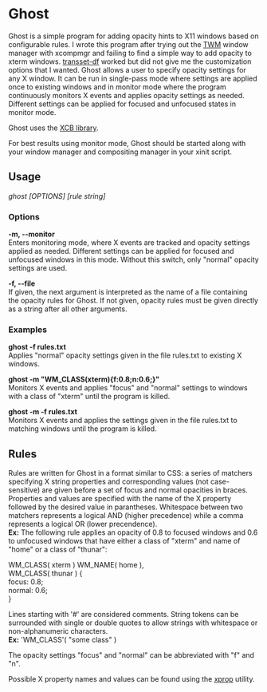 Ghost
=====

Ghost is a simple program for adding opacity hints to 
X11 windows based on configurable rules. I
wrote this program after trying out the [TWM](http://xwinman.org/vtwm.php) window manager
with xcompmgr and failing to find a simple way to add
opacity to xterm windows. [transset-df](http://forchheimer.se/transset-df/)
worked but did not give me the customization options that I
wanted. Ghost allows a user to specify opacity settings for
any X window. It can be run in single-pass mode where settings are applied
once to existing windows and in monitor mode where the program
continuously monitors X events and applies opacity settings
as needed. Different settings can be applied for focused
and unfocused states in monitor mode.

Ghost uses the [XCB library](http://xcb.freedesktop.org/). 

For best results using monitor mode, Ghost should be started
along with your window manager and compositing manager in your xinit script.

Usage
-----

*ghost [OPTIONS] [rule string]*

### Options
**-m, --monitor**	
Enters monitoring mode, where X events are tracked and opacity settings
applied as needed. Different settings can be applied for focused and unfocused windows in this mode.
Without this switch, only "normal" opacity settings are used.

**-f, --file**		
If given, the next argument is interpreted as the name of a file
containing the opacity rules for Ghost. If not given, opacity rules must be given directly as a
string after all other arguments.	

### Examples
**ghost -f rules.txt**  
Applies "normal" opacity settings given in the file rules.txt
to existing X windows.
	
**ghost -m "WM_CLASS(xterm){f:0.8;n:0.6;}"**  
Monitors X events and applies "focus" and "normal" settings to windows
with a class of "xterm" until the program is killed.

**ghost -m -f rules.txt**  
Monitors X events and applies the settings given in the file
rules.txt to matching windows until the program is killed.

Rules
-----

Rules are written for Ghost in a format similar to CSS:
a series of matchers specifying
X string properties and corresponding values (not case-sensitive)
are given before a set of focus and normal opacities in
braces. Properties and values are specified with the name of
the X property followed by the desired value in parantheses.
Whitespace between two matchers represents a logical AND 
(higher precedence) while a comma represents a logical OR
(lower precendence).  
**Ex:** The following rule
applies an opacity of 0.8 to focused windows and 0.6 to unfocused
windows that have either a class of "xterm" and name of "home"
or a class of "thunar":

WM_CLASS( xterm ) WM_NAME( home ),  
WM_CLASS( thunar ) {  
	focus: 0.8;  
	normal: 0.6;  
}   

Lines starting with '#' are considered comments. String tokens
can be surrounded with single or double quotes to 
allow strings with whitespace or non-alphanumeric
characters.  
**Ex:** 'WM_CLASS'( "some class" ) 

The opacity settings "focus" and "normal" can be abbreviated
with "f" and "n".

Possible X property names and values can be found using the
[xprop](http://linux.die.net/man/1/xprop) utility.
